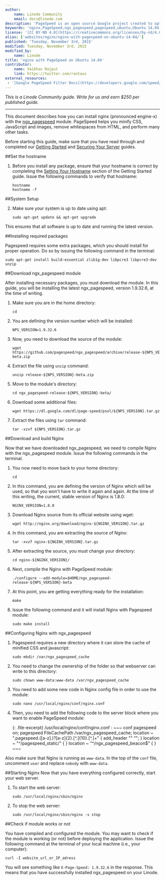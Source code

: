 ```yaml
---
author:
    name: Linode Community
    email: docs@linode.com
description: 'PageSpeed is an open source Google project created to optimize website performance using modules for Apache and nginx. PageSpeed is available as .deb or .rpm binaries, or can be compiled from source. This guide will walk you through setting up the ngx_pagespeed module for nginx on Ubuntu 14.04.'
keywords: 'nginx,PageSpeed,ngx_pagespeed,pagespeed,ubuntu,Ubuntu 14.04,'
license: '[CC BY-ND 4.0](https://creativecommons.org/licenses/by-nd/4.0)'
alias: ['websites/nginx/nginx-with-pagespeed-on-ubuntu-14-04/']
published: 'Tuesday, November 3rd, 2015'
modified: Tuesday, November 3rd, 2015
modified_by:
    name: Linode
title: 'nginx with PageSpeed on Ubuntu 14.04'
contributor:
    name: Vaibhav Rajput
    link: https://twitter.com/rootaux
external_resources:
 - '[Google PageSpeed Filter Docs](https://developers.google.com/speed/pagespeed/module/config_filters)'
---
```


*This is a Linode Community guide. Write for us and earn $250 per published guide.*
<hr>

This document describes how you can install nginx (pronounced engine-x) with the [ngx_pagespeed](https://developers.google.com/speed/pagespeed/module/) module. PageSpeed helps you minify CSS, JavaScript and images, remove whitespaces from HTML, and perform many other tasks.

Before starting this guide, make sure that  you have read through and completed our [Getting Started](/docs/getting-started#debian-7--slackware--ubuntu-1404) and [Securing Your Server](/docs/security/securing-your-server/) guides.

##Set the hostname

1.  Before you install any package, ensure that your hostname is correct by completing the [Setting Your Hostname](/docs/getting-started#setting-the-hostname) section of the Getting Started guide. Issue the following commands to verify that hostname:

        hostname
        hostname -f

##System Setup

2.  Make sure your system is up to date using apt:

        sudo apt-get update && apt-get upgrade

This ensures that all software is up to date and running the latest version.

##Installing required packages

Pagespeed requires some extra packages, which you should install for proper operation. Do so by issuing the following command in the terminal:

    sudo apt-get install build-essential zlib1g-dev libpcre3 libpcre3-dev unzip

##Download ngx_pagespeed module

After installing necessary packages, you must download the module. In this guide, you will be installing the latest  ngx_pagespeed, version 1.9.32.6, at the time of writing.

1.  Make sure you are in the home directory:

        cd

2.  You are defining the version number which  will be installed:

        NPS_VERSION=1.9.32.6

3.  Now, you need to download the source of the module:

        wget https://github.com/pagespeed/ngx_pagespeed/archive/release-${NPS_VERSION}-beta.zip

4.  Extract the file using `unzip` command:

        unzip release-${NPS_VERSION}-beta.zip

5.  Move to the module's directory:

        cd ngx_pagespeed-release-${NPS_VERSION}-beta/

6.  Download some additional files:

        wget https://dl.google.com/dl/page-speed/psol/${NPS_VERSION}.tar.gz

7.  Extract the files using `tar` command:

        tar -xzvf ${NPS_VERSION}.tar.gz

##Download and build Nginx

Now that we have downloaded ngx_pagespeed, we need to compile Nginx with the ngx_pagespeed module. Issue the following commands in the terminal.

1.  You now need to move back to your home directory:

        cd

2.  In this command, you are defining the version of Nginx which will be used, so that you won't have to write it again and again. At the time of this writing, the current, stable version of Nginx is 1.8.0:

        NGINX_VERSION=1.8.0

3.  Download Nginx source from its official website using wget:

        wget http://nginx.org/download/nginx-${NGINX_VERSION}.tar.gz

4.  In this command, you are extracting the source of Nginx:

        tar -xvzf nginx-${NGINX_VERSION}.tar.gz

5.  After extracting the source, you must change your directory:

        cd nginx-${NGINX_VERSION}/

6.  Next, compile the Nginx with PageSpeed module:

        ./configure --add-module=$HOME/ngx_pagespeed-release-${NPS_VERSION}-beta

7.  At this point, you are getting everything ready for the installation:

        make

8.  Issue the following command and it will install Nginx with Pagespeed module:

        sudo make install

##Configuring Nginx with ngx_pagespeed

1.  Pagespeed requires a new directory where it can store the cache of minified CSS and javascript:

        sudo mkdir /var/ngx_pagespeed_cache

2.  You need to change the ownership of the folder so that webserver can write to this directory:

        sudo chown www-data:www-data /var/ngx_pagespeed_cache

3.  You need to add some new code in Nginx config file in order to use the module:

        sudo nano /usr/local/nginx/conf/nginx.conf

4.  Then, you need to add the following code to the server block where you want to enable PageSpeed module:

    {: .file-excerpt}
    /usr/local/nginx/conf/nginx.conf
    :   ~~~ conf
        pagespeed on;
        pagespeed FileCachePath /var/ngx_pagespeed_cache;
        location ~ "\.pagespeed\.([a-z]\.)?[a-z]{2}\.[^.]{10}\.[^.]+" {
         add_header "" "";
        }
        location ~ "^/pagespeed_static/" { }
        location ~ "^/ngx_pagespeed_beacon$" { }
        ~~~

Also make sure that Nginx is running as `www-data`. In the top of the `conf` file, uncomment `user` and replace `nobody` with `www-data`.

##Starting Nginx
Now that you have everything configured correctly, start your web server.

1.  To start the web server:

        sudo /usr/local/nginx/sbin/nginx

2.  To stop the web server:

        sudo /usr/local/nginx/sbin/nginx -s stop

##Check if module works or not

You have compiled and configured the module. You may want to check if the module is working (or not) before deploying the application. Issue the following command at the terminal of your local machine (i.e., your computer):

    curl -I website_url_or_IP_adress

You will see something like `X-Page-Speed: 1.9.32.6` in the response. This means that you have successfully installed ngx_pagespeed on your Linode.

